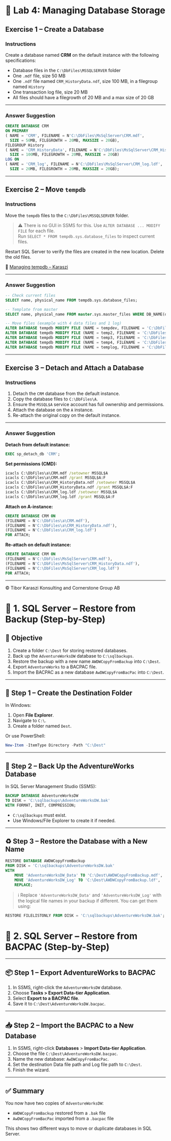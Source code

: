 # 🧪 Lab 4: Managing Database Storage

## Exercise 1 – Create a Database

### Instructions

Create a database named **CRM** on the default instance with the following specifications:

- Database files in the `C:\DbFiles\MSSQLSERVER` folder
- One `.mdf` file, size 50 MB
- One `.ndf` file named `CRM_HistoryData.ndf`, size 100 MB, in a filegroup named `History`
- One transaction log file, size 20 MB
- All files should have a filegrowth of 20 MB and a max size of 20 GB

---

### Answer Suggestion

```sql
CREATE DATABASE CRM
ON PRIMARY
( NAME = 'CRM', FILENAME = N'C:\DbFiles\MsSqlServer\CRM.mdf',
  SIZE = 50MB, FILEGROWTH = 20MB, MAXSIZE = 20GB),
FILEGROUP History
( NAME = 'CRM_HistoryData', FILENAME = N'C:\DbFiles\MsSqlServer\CRM_HistoryData.ndf',
  SIZE = 100MB, FILEGROWTH = 20MB, MAXSIZE = 20GB)
LOG ON
( NAME = 'CRM_log', FILENAME = N'C:\DbFiles\MsSqlServer\CRM_log.ldf',
  SIZE = 20MB, FILEGROWTH = 20MB, MAXSIZE = 20GB);
```

---

## Exercise 2 – Move `tempdb`

### Instructions

Move the `tempdb` files to the `C:\DbFiles\MSSQLSERVER` folder.

> ⚠️ There is no GUI in SSMS for this. Use `ALTER DATABASE ... MODIFY FILE` for each file.  
> Run `SELECT * FROM tempdb.sys.database_files` to inspect current files.

Restart SQL Server to verify the files are created in the new location. Delete the old files.

🔗 [Managing tempdb – Karaszi](https://sqlblog.karaszi.com/managing-tempdb/)

---

### Answer Suggestion

```sql
-- Check current files
SELECT name, physical_name FROM tempdb.sys.database_files;

-- Template from master
SELECT name, physical_name FROM master.sys.master_files WHERE DB_NAME(database_id) = 'tempdb';

-- Move files (example with 4 data files and 1 log)
ALTER DATABASE tempdb MODIFY FILE (NAME = tempdev, FILENAME = 'C:\DbFiles\MsSqlServer\tempdb.mdf');
ALTER DATABASE tempdb MODIFY FILE (NAME = temp2, FILENAME = 'C:\DbFiles\MsSqlServer\tempdb_mssql_2.ndf');
ALTER DATABASE tempdb MODIFY FILE (NAME = temp3, FILENAME = 'C:\DbFiles\MsSqlServer\tempdb_mssql_3.ndf');
ALTER DATABASE tempdb MODIFY FILE (NAME = temp4, FILENAME = 'C:\DbFiles\MsSqlServer\tempdb_mssql_4.ndf');
ALTER DATABASE tempdb MODIFY FILE (NAME = templog, FILENAME = 'C:\DbFiles\MsSqlServer\templog.ldf');
```

---

## Exercise 3 – Detach and Attach a Database

### Instructions

1. Detach the `CRM` database from the default instance.
2. Copy the database files to `C:\DbFiles\A`.
3. Ensure the `MSSQL$A` service account has full ownership and permissions.
4. Attach the database on the `A` instance.
5. Re-attach the original copy on the default instance.

---

### Answer Suggestion

**Detach from default instance:**
```sql
EXEC sp_detach_db 'CRM';
```

**Set permissions (CMD):**
```cmd
icacls C:\DbFiles\a\CRM.mdf /setowner MSSQL$A
icacls C:\DbFiles\a\CRM.mdf /grant MSSQL$A:F
icacls C:\DbFiles\a\CRM_HistoryData.ndf /setowner MSSQL$A
icacls C:\DbFiles\a\CRM_HistoryData.ndf /grant MSSQL$A:F
icacls C:\DbFiles\a\CRM_log.ldf /setowner MSSQL$A
icacls C:\DbFiles\a\CRM_log.ldf /grant MSSQL$A:F
```

**Attach on A-instance:**
```sql
CREATE DATABASE CRM ON
(FILENAME = N'C:\DbFiles\a\CRM.mdf'),
(FILENAME = N'C:\DbFiles\a\CRM_HistoryData.ndf'),
(FILENAME = N'C:\DbFiles\a\CRM_log.ldf')
FOR ATTACH;
```

**Re-attach on default instance:**
```sql
CREATE DATABASE CRM ON
(FILENAME = N'C:\DbFiles\MsSqlServer\CRM.mdf'),
(FILENAME = N'C:\DbFiles\MsSqlServer\CRM_HistoryData.ndf'),
(FILENAME = N'C:\DbFiles\MsSqlServer\CRM_log.ldf')
FOR ATTACH;
```

---

© Tibor Karaszi Konsulting and Cornerstone Group AB

# 🧪 1. SQL Server – Restore from Backup  (Step-by-Step)

## 🎯 Objective

1. Create a folder `C:\Dest` for storing restored databases.
2. Back up the `AdventureWorksDW` database to `C:\sqlbackups`.
3. Restore the backup with a new name `AWDWCopyFromBackup` into `C:\Dest`.
4. Export `AdventureWorks` to a BACPAC file.
5. Import the BACPAC as a new database `AwDWCopyFromBacPac` into `C:\Dest`.

---

## 📁 Step 1 – Create the Destination Folder

In Windows:

1. Open **File Explorer**.
2. Navigate to `C:\`.
3. Create a folder named `Dest`.

Or use PowerShell:

```powershell
New-Item -ItemType Directory -Path "C:\Dest"
```

---

## 💾 Step 2 – Back Up the AdventureWorks Database

In SQL Server Management Studio (SSMS):

```sql
BACKUP DATABASE AdventureWorksDW
TO DISK = 'C:\sqlbackups\AdventureWorksDW.bak'
WITH FORMAT, INIT, COMPRESSION;
```

- `C:\sqlbackups` must exist.
- Use Windows/File Explorer to create it if needed.

---

## ♻️ Step 3 – Restore the Database with a New Name

```sql
RESTORE DATABASE AWDWCopyFromBackup
FROM DISK = 'C:\sqlbackups\AdventureWorksDW.bak'
WITH 
    MOVE 'AdventureWorksDW_Data' TO 'C:\Dest\AWDWCopyFromBackup.mdf',
    MOVE 'AdventureWorksDW_Log' TO 'C:\Dest\AWDWCopyFromBackup.ldf',
    REPLACE;
```

> ℹ️ Replace `'AdventureWorksDW_Data'` and `'AdventureWorksDW_Log'` with the logical file names in your backup if different.
> You can get them using:
```sql
RESTORE FILELISTONLY FROM DISK = 'C:\sqlbackups\AdventureWorksDW.bak';
```

# 🧪 2. SQL Server – Restore from BACPAC  (Step-by-Step)
---

## 📦 Step 1 – Export AdventureWorks to BACPAC

1. In SSMS, right-click the `AdventureWorksDW` database.
2. Choose **Tasks > Export Data-tier Application**.
3. Select **Export to a BACPAC file**.
4. Save it to `C:\Dest\AdventureWorksDW.bacpac`.

---

## 📥 Step 2 – Import the BACPAC to a New Database

1. In SSMS, right-click **Databases** > **Import Data-tier Application**.
2. Choose the file `C:\Dest\AdventureWorksDW.bacpac`.
3. Name the new database: `AwDWCopyFromBacPac`.
4. Set the destination Data file path and Log file path to `C:\Dest`.
5. Finish the wizard.

---

## ✅ Summary

You now have two copies of `AdventureWorksDW`:
- `AWDWCopyFromBackup` restored from a `.bak` file
- `AwDWCopyFromBacPac` imported from a `.bacpac` file

This shows two different ways to move or duplicate databases in SQL Server.

